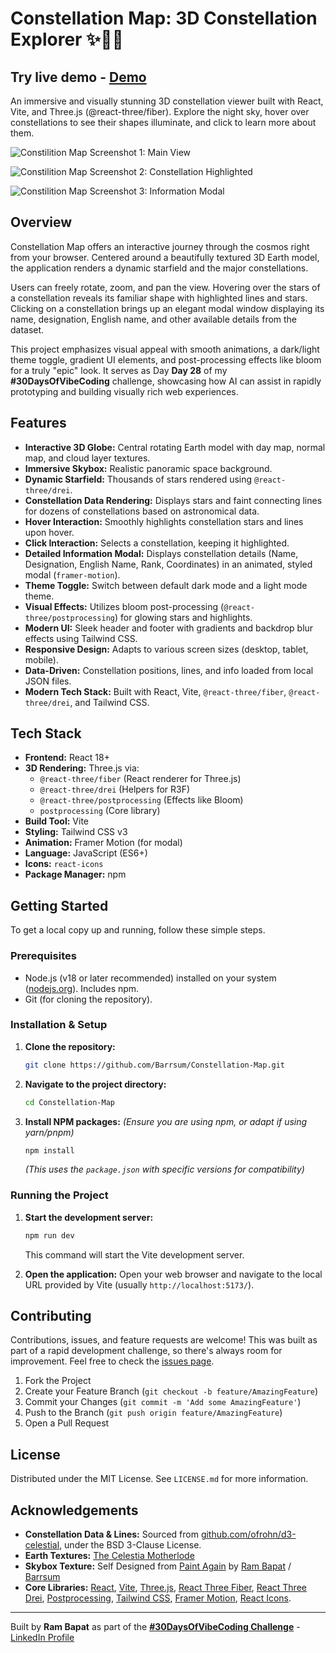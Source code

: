 # Constellation Map: 3D Constellation Explorer ✨🌌🔭

## Try live demo - [Demo](https://constilition-map.vercel.app/)

An immersive and visually stunning 3D constellation viewer built with React, Vite, and Three.js (@react-three/fiber). Explore the night sky, hover over constellations to see their shapes illuminate, and click to learn more about them.

<!-- ================================================== -->

![Constilition Map Screenshot 1: Main View](public/Screenshot1.png)

![Constilition Map Screenshot 2: Constellation Highlighted](public/Screenshot2.png)

![Constilition Map Screenshot 3: Information Modal](public/Screenshot3.png)

<!-- ================================================== -->

## Overview

Constellation Map offers an interactive journey through the cosmos right from your browser. Centered around a beautifully textured 3D Earth model, the application renders a dynamic starfield and the major constellations.

Users can freely rotate, zoom, and pan the view. Hovering over the stars of a constellation reveals its familiar shape with highlighted lines and stars. Clicking on a constellation brings up an elegant modal window displaying its name, designation, English name, and other available details from the dataset.

This project emphasizes visual appeal with smooth animations, a dark/light theme toggle, gradient UI elements, and post-processing effects like bloom for a truly "epic" look. It serves as Day **Day 28** of my **#30DaysOfVibeCoding** challenge, showcasing how AI can assist in rapidly prototyping and building visually rich web experiences.

## Features

*   **Interactive 3D Globe:** Central rotating Earth model with day map, normal map, and cloud layer textures.
*   **Immersive Skybox:** Realistic panoramic space background.
*   **Dynamic Starfield:** Thousands of stars rendered using `@react-three/drei`.
*   **Constellation Data Rendering:** Displays stars and faint connecting lines for dozens of constellations based on astronomical data.
*   **Hover Interaction:** Smoothly highlights constellation stars and lines upon hover.
*   **Click Interaction:** Selects a constellation, keeping it highlighted.
*   **Detailed Information Modal:** Displays constellation details (Name, Designation, English Name, Rank, Coordinates) in an animated, styled modal (`framer-motion`).
*   **Theme Toggle:** Switch between default dark mode and a light mode theme.
*   **Visual Effects:** Utilizes bloom post-processing (`@react-three/postprocessing`) for glowing stars and highlights.
*   **Modern UI:** Sleek header and footer with gradients and backdrop blur effects using Tailwind CSS.
*   **Responsive Design:** Adapts to various screen sizes (desktop, tablet, mobile).
*   **Data-Driven:** Constellation positions, lines, and info loaded from local JSON files.
*   **Modern Tech Stack:** Built with React, Vite, `@react-three/fiber`, `@react-three/drei`, and Tailwind CSS.

## Tech Stack

*   **Frontend:** React 18+
*   **3D Rendering:** Three.js via:
    *   `@react-three/fiber` (React renderer for Three.js)
    *   `@react-three/drei` (Helpers for R3F)
    *   `@react-three/postprocessing` (Effects like Bloom)
    *   `postprocessing` (Core library)
*   **Build Tool:** Vite
*   **Styling:** Tailwind CSS v3
*   **Animation:** Framer Motion (for modal)
*   **Language:** JavaScript (ES6+)
*   **Icons:** `react-icons`
*   **Package Manager:** npm

## Getting Started

To get a local copy up and running, follow these simple steps.

### Prerequisites

*   Node.js (v18 or later recommended) installed on your system ([nodejs.org](https://nodejs.org/)). Includes npm.
*   Git (for cloning the repository).

### Installation & Setup

1.  **Clone the repository:**
    ```bash
    git clone https://github.com/Barrsum/Constellation-Map.git
    ```

2.  **Navigate to the project directory:**
    ```bash
    cd Constellation-Map
    ```

3.  **Install NPM packages:**
    *(Ensure you are using npm, or adapt if using yarn/pnpm)*
    ```bash
    npm install
    ```
    *(This uses the `package.json` with specific versions for compatibility)*

### Running the Project

1.  **Start the development server:**
    ```bash
    npm run dev
    ```
    This command will start the Vite development server.

2.  **Open the application:**
    Open your web browser and navigate to the local URL provided by Vite (usually `http://localhost:5173/`).

## Contributing

Contributions, issues, and feature requests are welcome! This was built as part of a rapid development challenge, so there's always room for improvement. Feel free to check the [issues page](https://github.com/Barrsum/Constilition-Map/issues).

1.  Fork the Project
2.  Create your Feature Branch (`git checkout -b feature/AmazingFeature`)
3.  Commit your Changes (`git commit -m 'Add some AmazingFeature'`)
4.  Push to the Branch (`git push origin feature/AmazingFeature`)
5.  Open a Pull Request

## License

Distributed under the MIT License. See `LICENSE.md` for more information.

## Acknowledgements

*   **Constellation Data & Lines:** Sourced from [github.com/ofrohn/d3-celestial](https://github.com/ofrohn/d3-celestial), under the BSD 3-Clause License.
*   **Earth Textures:** [The Celestia Motherlode](http://www.celestiamotherlode.net/)
*   **Skybox Texture:** Self Designed from [Paint Again](https://paint-again.vercel.app/) by [Ram Bapat](https://www.linkedin.com/in/ram-bapat-barrsum-diamos) / [Barrsum](https://github.com/Barrsum)
*   **Core Libraries:** [React](https://react.dev/), [Vite](https://vitejs.dev/), [Three.js](https://threejs.org/), [React Three Fiber](https://docs.pmnd.rs/react-three-fiber/), [React Three Drei](https://github.com/pmndrs/drei), [Postprocessing](https://github.com/pmndrs/postprocessing), [Tailwind CSS](https://tailwindcss.com/), [Framer Motion](https://www.framer.com/motion/), [React Icons](https://react-icons.github.io/react-icons/).

---

Built by **Ram Bapat** as part of the **[#30DaysOfVibeCoding Challenge](https://www.linkedin.com/posts/ram-bapat-barrsum-diamos_vibecoding-ai-machinelearning-activity-7312839191153860608-wQ8y?utm_source=share&utm_medium=member_desktop)** - [LinkedIn Profile](https://www.linkedin.com/in/ram-bapat-barrsum-diamos)
